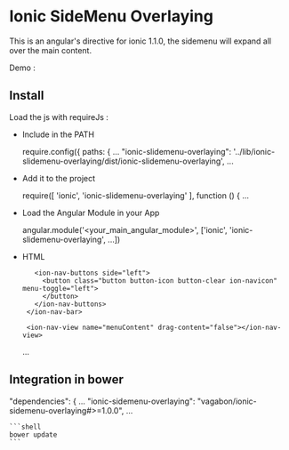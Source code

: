 # Ionic SideMenu Overlaying

This is an angular's directive for ionic 1.1.0, the sidemenu will expand all over the main content.

Demo :

## Install

Load the js with requireJs :

 * Include in the PATH

    require.config({
        paths: {
            ...
            "ionic-slidemenu-overlaying": '../lib/ionic-slidemenu-overlaying/dist/ionic-slidemenu-overlaying',
            ...

 * Add it to the project

    require([
      'ionic',
      'ionic-slidemenu-overlaying'
    ], function () {
        ...

 * Load the Angular Module in your App

    angular.module('<your_main_angular_module>', ['ionic', 'ionic-slidemenu-overlaying', ...])

 * HTML

    <ion-side-menus>
      <ion-side-menu-content>
        <ion-nav-bar class="bar-stable">

          <ion-nav-buttons side="left">
            <button class="button button-icon button-clear ion-navicon" menu-toggle="left">
            </button>
          </ion-nav-buttons>
        </ion-nav-bar>

        <ion-nav-view name="menuContent" drag-content="false"></ion-nav-view>
      </ion-side-menu-content>

      <ion-side-menu side="left" edge-drag-threshold="200">
        <ion-content>
          <ion-list>
            ...
          </ion-list>
        </ion-content>
      </ion-side-menu>
    </ion-side-menus>

## Integration in bower


  "dependencies": {
    ...
    "ionic-sidemenu-overlaying": "vagabon/ionic-sidemenu-overlaying#>=1.0.0",
    ...


    ```shell
    bower update
    ```

